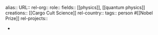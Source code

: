 alias::
URL::
rel-org::
role::
fields:: [[physics]], [[quantum physics]] 
creations:: [[Cargo Cult Science]] 
rel-country::
tags:: person #[[Nobel Prize]]
rel-projects::



-
